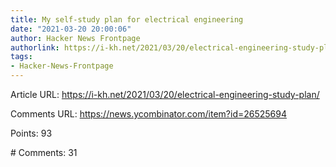 ```yaml
---
title: My self-study plan for electrical engineering
date: "2021-03-20 20:00:06"
author: Hacker News Frontpage
authorlink: https://i-kh.net/2021/03/20/electrical-engineering-study-plan/
tags:
- Hacker-News-Frontpage
---
```


<p>Article URL: <a href="https://i-kh.net/2021/03/20/electrical-engineering-study-plan/">https://i-kh.net/2021/03/20/electrical-engineering-study-plan/</a></p>
<p>Comments URL: <a href="https://news.ycombinator.com/item?id=26525694">https://news.ycombinator.com/item?id=26525694</a></p>
<p>Points: 93</p>
<p># Comments: 31</p>
